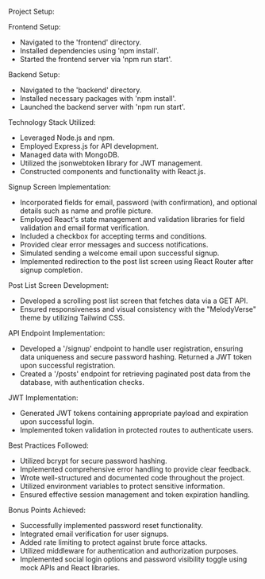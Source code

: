 Project Setup:

Frontend Setup:
- Navigated to the 'frontend' directory.
- Installed dependencies using 'npm install'.
- Started the frontend server via 'npm run start'.

Backend Setup:
- Navigated to the 'backend' directory.
- Installed necessary packages with 'npm install'.
- Launched the backend server with 'npm run start'.

Technology Stack Utilized:
- Leveraged Node.js and npm.
- Employed Express.js for API development.
- Managed data with MongoDB.
- Utilized the jsonwebtoken library for JWT management.
- Constructed components and functionality with React.js.

Signup Screen Implementation:
- Incorporated fields for email, password (with confirmation), and optional details such as name and profile picture.
- Employed React's state management and validation libraries for field validation and email format verification.
- Included a checkbox for accepting terms and conditions.
- Provided clear error messages and success notifications.
- Simulated sending a welcome email upon successful signup.
- Implemented redirection to the post list screen using React Router after signup completion.

Post List Screen Development:
- Developed a scrolling post list screen that fetches data via a GET API.
- Ensured responsiveness and visual consistency with the "MelodyVerse" theme by utilizing Tailwind CSS.

API Endpoint Implementation:
- Developed a '/signup' endpoint to handle user registration, ensuring data uniqueness and secure password hashing. Returned a JWT token upon successful registration.
- Created a '/posts' endpoint for retrieving paginated post data from the database, with authentication checks.

JWT Implementation:
- Generated JWT tokens containing appropriate payload and expiration upon successful login.
- Implemented token validation in protected routes to authenticate users.

Best Practices Followed:
- Utilized bcrypt for secure password hashing.
- Implemented comprehensive error handling to provide clear feedback.
- Wrote well-structured and documented code throughout the project.
- Utilized environment variables to protect sensitive information.
- Ensured effective session management and token expiration handling.

Bonus Points Achieved:
- Successfully implemented password reset functionality.
- Integrated email verification for user signups.
- Added rate limiting to protect against brute force attacks.
- Utilized middleware for authentication and authorization purposes.
- Implemented social login options and password visibility toggle using mock APIs and React libraries.
